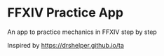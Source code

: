 # FFXIV Practice App

An app to practice mechanics in FFXIV step by step

Inspired by https://drshelper.github.io/ta
